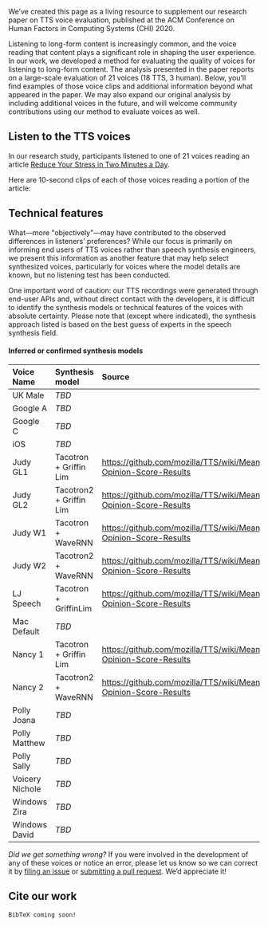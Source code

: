 We’ve created this page as a living resource to supplement our research paper on TTS voice evaluation, published at the ACM Conference on Human Factors in Computing Systems (CHI) 2020.

Listening to long-form content is increasingly common, and the voice reading that content plays a significant role in shaping the user experience. In our work, we developed a method for evaluating the quality of voices for listening to long-form content. The analysis presented in the paper reports on a large-scale evaluation of 21 voices (18 TTS, 3 human). Below, you’ll find examples of those voice clips and additional information beyond what appeared in the paper. We may also expand our original analysis by including additional voices in the future, and will welcome community contributions using our method to evaluate voices as well.


## Listen to the TTS voices
In our research study, participants listened to one of 21 voices reading an article [Reduce Your Stress in Two Minutes a Day](https://getpocket.com/explore/item/reduce-your-stress-in-two-minutes-a-day).

Here are 10-second clips of each of those voices reading a portion of the article:


## Technical features
What&mdash;more "objectively"&mdash;may have contributed to the observed differences in listeners’ preferences? While our focus is primarily on informing end users of TTS voices rather than speech synthesis engineers, we present this information as another feature that may help select synthesized voices, particularly for voices where the model details are known, but no listening test has been conducted.

One important word of caution: our TTS recordings were generated through end-user APIs and, without direct contact with the developers, it is difficult to identify the synthesis models or technical features of the voices with absolute certainty. Please note that (except where indicated), the synthesis approach listed is based on the best guess of experts in the speech synthesis field.

#### Inferred or confirmed synthesis models

|Voice Name|Synthesis model|Source|
|:---------|:--------------|:-----|
|UK Male|_TBD_||
|Google A|_TBD_||
|Google C|_TBD_||
|iOS |_TBD_||
|Judy GL1|Tacotron + Griffin Lim|https://github.com/mozilla/TTS/wiki/Mean-Opinion-Score-Results|
|Judy GL2|Tacotron2 + Griffin Lim|https://github.com/mozilla/TTS/wiki/Mean-Opinion-Score-Results|
|Judy W1|Tacotron + WaveRNN|https://github.com/mozilla/TTS/wiki/Mean-Opinion-Score-Results|
|Judy W2|Tacotron2 + WaveRNN|https://github.com/mozilla/TTS/wiki/Mean-Opinion-Score-Results|
|LJ Speech|Tacotron + GriffinLim|https://github.com/mozilla/TTS/wiki/Mean-Opinion-Score-Results|
|Mac Default|_TBD_||
|Nancy 1|Tacotron + Griffin Lim|https://github.com/mozilla/TTS/wiki/Mean-Opinion-Score-Results|
|Nancy 2|Tacotron2 + WaveRNN|https://github.com/mozilla/TTS/wiki/Mean-Opinion-Score-Results|
|Polly Joana|_TBD_||
|Polly Matthew|_TBD_||
|Polly Sally|_TBD_||
|Voicery Nichole|_TBD_||
|Windows Zira|_TBD_||
|Windows David|_TBD_||

_Did we get something wrong?_ If you were involved in the development of any of these voices or notice an error, please let us know so we can correct it by [filing an issue](https://github.com/ttschoice/ttschoice.github.io/issues) or [submitting a pull request](https://github.com/ttschoice/ttschoice.github.io/pulls). We’d appreciate it!


## Cite our work

```
BibTeX coming soon!
```
